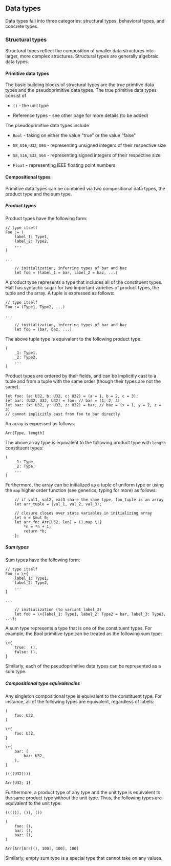 ## Data types

Data types fall into three categories: structural types, behavioral types, and
concrete types.

### Structural types

Structural types reflect the composition of smaller data structures into larger,
more complex structures. Structural types are generally algebraic data types.

#### Primitive data types

The basic building blocks of structural types are the true primtive data types
and the pseudoprimitive data types. The true primitive data types consist of

* `()` - the unit type

* Reference types - see other page for more details (to be added)

The pseudoprimitive data types include

* `Bool` - taking on either the value "true" or the value "false"

* `U8`, `U16`, `U32`, `U64` - representing unsigned integers of their respective size

* `S8`, `S16`, `S32`, `S64` - representing signed integers of their respective size

* `Float` - representing IEEE floating point numbers

#### Compositional types

Primitive data types can be combined via two compositional data types, the
product type and the sum type.

##### Product types

Product types have the following form:

```
// type itself
Foo := (
    label_1: Type1,
    label_2: Type2,
    ...
)

...

    // initialization, inferring types of bar and baz
    let foo = (label_1 = bar, label_2 = baz, ...)
```

A product type represents a type that includes all of the constituent types.
Halt has syntactic sugar for two important varieties of product types, the tuple
and the array. A tuple is expressed as follows:

```
// type itself
Foo := (Type1, Type2, ...)

...

    // initialization, inferring types of bar and baz
    let foo = (bar, baz, ...)
```

The above tuple type is equivalent to the following product type:

```
(
    _1: Type1,
    _2: Type2,
    ...
)
```

Product types are ordered by their fields, and can be implicitly cast to a tuple
and from a tuple with the same order (though their types are not the same).

```
let foo: (a: U32, b: U32, c: U32) = (a = 1, b = 2, c = 3);
let bar: (U32, U32, U32) = foo; // bar = (1, 2, 3)
let baz: (x: U32, y: U32, z: U32) = bar; // baz = (x = 1, y = 2, z = 3)
// cannot implicitly cast from foo to bar directly
```

An array is expressed as follows:

```
Arr[Type, length]
```

The above array type is equivalent to the following product type with `length`
constituent types:

```
(
    _1: Type,
    _2: Type,
    ...
)
```

Furthermore, the array can be initialized as a tuple of uniform type or using
the `map` higher order function (see generics, typing for more) as follows:

```
    // if val1, val2, val3 share the same type, foo_tuple is an array
    let arr_tuple = (val_1, val_2, val_3);

    // closure closes over state variables in initializing array
    let n = &mut 0;
    let arr_fn: Arr[U32, len] = ().map \|{
        *n = *n + 1;
        return *b;
    };
```

##### Sum types

Sum types have the following form:

```
// type itself
Foo := \+{
    label_1: Type1,
    label_2: Type2,
    ...
}

...

    // initialization (to variant label_2)
    let foo = \+{label_1: Type1, label_2: Type2 = bar, label_3: Type3, ...};
```


A sum type represents a type that is one of the constituent types. For example,
the Bool primitive type can be treated as the following sum type:

```
\+{
    true:  (),
    false: (),
}
```

Similarly, each of the pseudoprimitive data types can be represented as a sum
type.

##### Compositional type equivalencies

Any singleton compositional type is equivalent to the constituent type. For
instance, all of the following types are equivalent, regardless of labels:

```
(
    foo: U32,
)
```

```
\+{
    foo: U32,
}
```

```
\+{
    bar: (
        baz: U32,
    ),
}
```

```
((((U32))))
```

```
Arr[U32; 1]
```

Furthermore, a product type of any type and the unit type is equivalent to the
same product type without the unit type. Thus, the following types are
equivalent to the unit type:

```
(((()), ()), ())
```

```
(
    foo: (),
    bar: (),
    baz: (),
)
```

```
Arr[Arr[Arr[(), 100], 100], 100]
```

Similarly, empty sum type is a special type that cannot take on any values.

